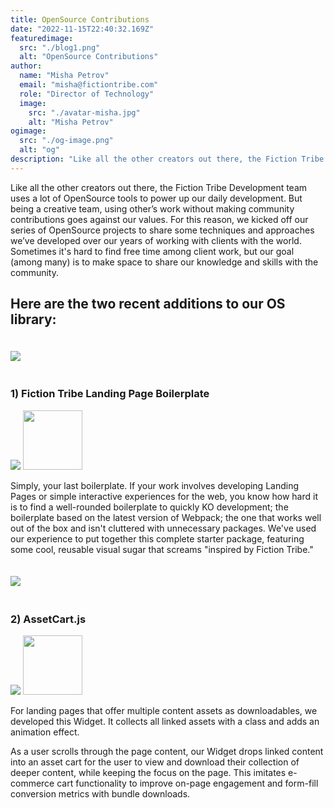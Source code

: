 ```yaml
---
title: OpenSource Contributions
date: "2022-11-15T22:40:32.169Z"
featuredimage:
  src: "./blog1.png"
  alt: "OpenSource Contributions"
author:
  name: "Misha Petrov"
  email: "misha@fictiontribe.com"
  role: "Director of Technology"
  image:
    src: "./avatar-misha.jpg"
    alt: "Misha Petrov"
ogimage: 
  src: "./og-image.png"
  alt: "og"
description: "Like all the other creators out there, the Fiction Tribe Development team uses a lot of OpenSource tools to power up our daily development. But being a creative team, using other’s work without making community contributions goes against our values."
---
```


Like all the other creators out there, the Fiction Tribe Development team uses a lot of OpenSource tools to power up our daily development. But being a creative team, using other’s work without making community contributions goes against our values. For this reason, we kicked off our series of OpenSource projects to share some techniques and approaches we’ve developed over our years of working with clients with the world. Sometimes it's hard to find free time among client work, but our goal (among many) is to make space to share our knowledge and skills with the community. 

## Here are the two recent additions to our OS library:

[<img style="max-width: 100%; margin: 20px auto;" src="https://fictiontribe.com/os/webpack-boilerplate/og-boilerplate.jpg">](https://fictiontribe.com/os/webpack-boilerplate/)

### 1) Fiction Tribe Landing Page Boilerplate
[<img style="" src="https://img.shields.io/badge/github-%23121011.svg?style=for-the-badge&logo=github&logoColor=white">](https://github.com/fictiontribe/ft-webpack-boilerplate)
[<img style="width: 95px;" src="https://fictiontribe.com/os/ft-badge.svg">](https://fictiontribe.com/os/webpack-boilerplate)

Simply, your last boilerplate. 
If your work involves developing Landing Pages or simple interactive experiences for the web, you know how hard it is to find a well-rounded boilerplate to quickly KO development; the boilerplate based on the latest version of Webpack; the one that works well out of the box and isn't cluttered with unnecessary packages. 
We've used our experience to put together this complete starter package, featuring some cool, reusable visual sugar that screams "inspired by Fiction Tribe." 


[<img style="max-width: 100%; margin: 20px auto;" src="https://fictiontribe.com/os/assetcart/og-assetcart.jpg">](https://fictiontribe.com/os/assetcart/)

### 2) AssetCart.js 
[<img style="" src="https://img.shields.io/badge/github-%23121011.svg?style=for-the-badge&logo=github&logoColor=white">](https://github.com/fictiontribe/AssetCart)
[<img style="width: 95px;" src="https://fictiontribe.com/os/ft-badge.svg">](https://fictiontribe.com/os/assetcart/)

For landing pages that offer multiple content assets as downloadables, we developed this Widget. It collects all linked assets with a class and adds an animation effect. 

As a user scrolls through the page content, our Widget drops linked content into an asset cart for the user to view and download their collection of deeper content, while keeping the focus on the page. 
This imitates e-commerce cart functionality to improve on-page engagement and form-fill conversion metrics with bundle downloads.

